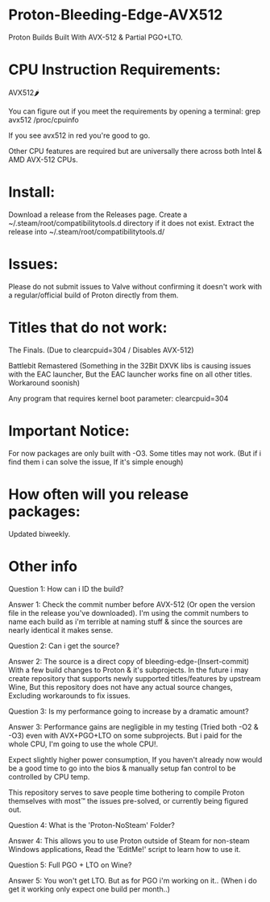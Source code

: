 # Proton-Bleeding-Edge-AVX512
Proton Builds Built With AVX-512 &amp; Partial PGO+LTO.


# CPU Instruction Requirements:
AVX512🌶️

You can figure out if you meet the requirements by opening a terminal:   grep avx512 /proc/cpuinfo

If you see avx512 in red you're good to go.

Other CPU features are required but are universally there across both Intel & AMD AVX-512 CPUs.

# Install:

Download a release from the Releases page.
Create a ~/.steam/root/compatibilitytools.d directory if it does not exist.
Extract the release into ~/.steam/root/compatibilitytools.d/

# Issues:
Please do not submit issues to Valve without confirming it doesn't work with a regular/official build of Proton directly from them.

# Titles that do not work:
The Finals. (Due to clearcpuid=304 / Disables AVX-512)

Battlebit Remastered (Something in the 32Bit DXVK libs is causing issues with the EAC launcher, But the EAC launcher works fine on all other titles. Workaround soonish)

Any program that requires kernel boot parameter: clearcpuid=304

# Important Notice:
For now packages are only built with -O3.
Some titles may not work. (But if i find them i can solve the issue, If it's simple enough)

# How often will you release packages:
Updated biweekly.

# Other info

Question 1: How can i ID the build?

Answer 1: Check the commit number before AVX-512 (Or open the version file in the release you've downloaded).
I'm using the commit numbers to name each build as i'm terrible at naming stuff & since the sources are nearly identical it makes sense.


Question 2: Can i get the source?

Answer 2: The source is a direct copy of bleeding-edge-(Insert-commit) With a few build changes to Proton & it's subprojects. In the future i may create repository that supports newly supported titles/features by upstream Wine, But this repository does not have any actual source changes, Excluding workarounds to fix issues.


Question 3: Is my performance going to increase by a dramatic amount?

Answer 3: Performance gains are negligible in my testing (Tried both -O2 & -O3) even with AVX+PGO+LTO on some subprojects. But i paid for the whole CPU, I'm going to use the whole CPU!. 

Expect slightly higher power consumption, If you haven't already now would be a good time to go into the bios & manually setup fan control to be controlled by CPU temp. 

This repository serves to save people time bothering to compile Proton themselves with most™️ the issues pre-solved, or currently being figured out.


Question 4: What is the 'Proton-NoSteam' Folder?

Answer 4: This allows you to use Proton outside of Steam for non-steam Windows applications, Read the 'EditMe!' script to learn how to use it.


Question 5: Full PGO + LTO on Wine?

Answer 5: You won't get LTO. But as for PGO i'm working on it.. (When i do get it working only expect one build per month..)
